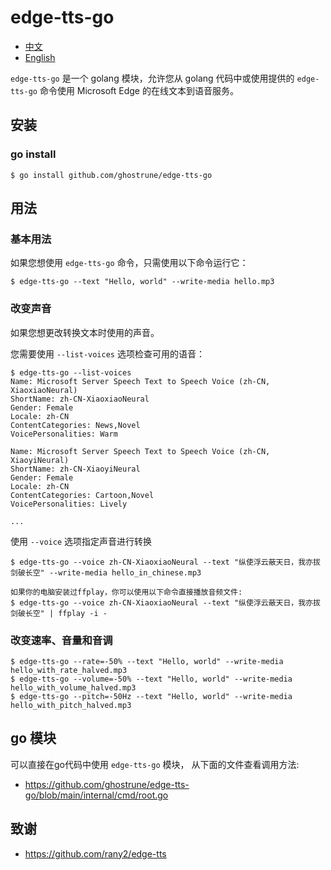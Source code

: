 # edge-tts-go

* [中文](https://github.com/ghostrune/edge-tts-go/blob/main/README.md)
* [English](https://github.com/ghostrune/edge-tts-go/blob/main/README_en-US.md)

`edge-tts-go` 是一个 golang 模块，允许您从 golang 代码中或使用提供的 `edge-tts-go` 命令使用 Microsoft Edge 的在线文本到语音服务。

## 安装

### go install
    $ go install github.com/ghostrune/edge-tts-go

## 用法

### 基本用法

如果您想使用 `edge-tts-go` 命令，只需使用以下命令运行它：

    $ edge-tts-go --text "Hello, world" --write-media hello.mp3

### 改变声音

如果您想更改转换文本时使用的声音。

您需要使用 `--list-voices` 选项检查可用的语音：

    $ edge-tts-go --list-voices
    Name: Microsoft Server Speech Text to Speech Voice (zh-CN, XiaoxiaoNeural)
    ShortName: zh-CN-XiaoxiaoNeural
    Gender: Female
    Locale: zh-CN
    ContentCategories: News,Novel
    VoicePersonalities: Warm
    
    Name: Microsoft Server Speech Text to Speech Voice (zh-CN, XiaoyiNeural)
    ShortName: zh-CN-XiaoyiNeural
    Gender: Female
    Locale: zh-CN
    ContentCategories: Cartoon,Novel
    VoicePersonalities: Lively

    ...

使用 `--voice` 选项指定声音进行转换

    $ edge-tts-go --voice zh-CN-XiaoxiaoNeural --text "纵使浮云蔽天日，我亦拔剑破长空" --write-media hello_in_chinese.mp3

    如果你的电脑安装过ffplay，你可以使用以下命令直接播放音频文件:
    $ edge-tts-go --voice zh-CN-XiaoxiaoNeural --text "纵使浮云蔽天日，我亦拔剑破长空" | ffplay -i -

### 改变速率、音量和音调

    $ edge-tts-go --rate=-50% --text "Hello, world" --write-media hello_with_rate_halved.mp3
    $ edge-tts-go --volume=-50% --text "Hello, world" --write-media hello_with_volume_halved.mp3
    $ edge-tts-go --pitch=-50Hz --text "Hello, world" --write-media hello_with_pitch_halved.mp3

## go 模块

可以直接在go代码中使用 `edge-tts-go` 模块， 从下面的文件查看调用方法:

* https://github.com/ghostrune/edge-tts-go/blob/main/internal/cmd/root.go

## 致谢

* https://github.com/rany2/edge-tts

